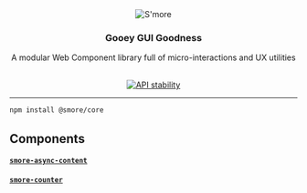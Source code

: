 <div align="center">
    <img src="https://raw.githubusercontent.com/smore-tools/smore/master/assets/smore-logo.svg?sanitize=true" alt="S'more"/>
</div>
<h3 align="center">Gooey GUI Goodness</h3>
<p align="center">A modular Web Component library full of micro-interactions and UX utilities</p>

<br />

<div align="center">
  <a href="https://nodejs.org/api/documentation.html#documentation_stability_index">
    <img src="https://img.shields.io/badge/stability-experimental-orange.svg?style=flat-square"
      alt="API stability" />
  </a>
</div>

---

```bash
npm install @smore/core
```

## Components

#### [`smore-async-content`](./packages/async-content)
#### [`smore-counter`](./packages/counter)